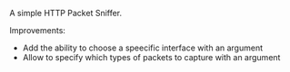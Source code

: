 A simple HTTP Packet Sniffer.

Improvements: 
- Add the ability to choose a speecific interface with an argument
- Allow to specify which types of packets to capture with an argument
